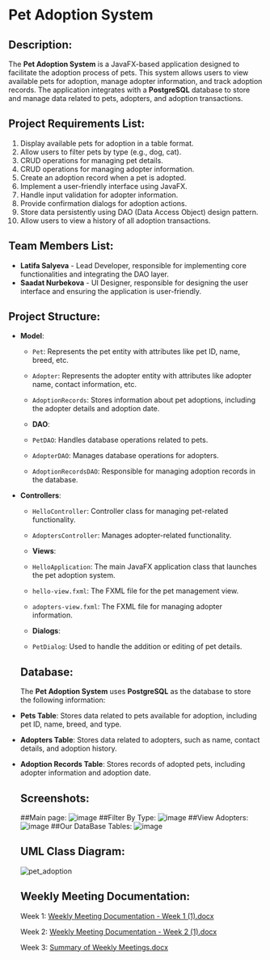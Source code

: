 # Pet Adoption System

## Description:
The **Pet Adoption System** is a JavaFX-based application designed to facilitate the adoption process of pets. This system allows users to view available pets for adoption, manage adopter information, and track adoption records. The application integrates with a **PostgreSQL** database to store and manage data related to pets, adopters, and adoption transactions.

## Project Requirements List:
1. Display available pets for adoption in a table format.
2. Allow users to filter pets by type (e.g., dog, cat).
3. CRUD operations for managing pet details.
4. CRUD operations for managing adopter information.
5. Create an adoption record when a pet is adopted.
6. Implement a user-friendly interface using JavaFX.
7. Handle input validation for adopter information.
8. Provide confirmation dialogs for adoption actions.
9. Store data persistently using DAO (Data Access Object) design pattern.
10. Allow users to view a history of all adoption transactions.

## Team Members List:
- **Latifa Salyeva** - Lead Developer, responsible for implementing core functionalities and integrating the DAO layer.
- **Saadat Nurbekova** - UI Designer, responsible for designing the user interface and ensuring the application is user-friendly.

## Project Structure:
- **Model**:
  - `Pet`: Represents the pet entity with attributes like pet ID, name, breed, etc.
  - `Adopter`: Represents the adopter entity with attributes like adopter name, contact information, etc.
  - `AdoptionRecords`: Stores information about pet adoptions, including the adopter details and adoption date.

  - **DAO**:
  - `PetDAO`: Handles database operations related to pets.
  - `AdopterDAO`: Manages database operations for adopters.
  - `AdoptionRecordsDAO`: Responsible for managing adoption records in the database.


- **Controllers**:
  - `HelloController`: Controller class for managing pet-related functionality.
  - `AdoptersController`: Manages adopter-related functionality.
 
  - **Views**:
  - `HelloApplication`: The main JavaFX application class that launches the pet adoption system.
  - `hello-view.fxml`: The FXML file for the pet management view.
  - `adopters-view.fxml`: The FXML file for managing adopter information.
 
  - **Dialogs**:
  - `PetDialog`: Used to handle the addition or editing of pet details.
 
  ## Database:
  The **Pet Adoption System** uses **PostgreSQL** as the database to store the following information:
- **Pets Table**: Stores data related to pets available for adoption, including pet ID, name, breed, and type.
- **Adopters Table**: Stores data related to adopters, such as name, contact details, and adoption history.
- **Adoption Records Table**: Stores records of adopted pets, including adopter information and adoption date.
 
  ## Screenshots:
  ##Main page: ![image](https://github.com/user-attachments/assets/b0659411-9f48-4264-af7a-d29ed0899072)
  ##Filter By Type: ![image](https://github.com/user-attachments/assets/c9b65658-0fb3-42a7-92ae-7ec6b8fef29f)
  ##View Adopters: ![image](https://github.com/user-attachments/assets/99c2b5d6-e009-4679-b465-bd6c48ea0203)
  ##Our DataBase Tables: ![image](https://github.com/user-attachments/assets/7a079163-1246-4e42-a7dc-8dbbe7d4a741)


  ## UML Class Diagram:
  ![pet_adoption](https://github.com/user-attachments/assets/4394596a-0de7-490a-9b7b-c441e0e3f1c5)

  ## Weekly Meeting Documentation:
  Week 1: [Weekly Meeting Documentation - Week 1 (1).docx](https://github.com/user-attachments/files/18037969/Weekly.Meeting.Documentation.-.Week.1.1.docx)
  
  Week 2: [Weekly Meeting Documentation - Week 2 (1).docx](https://github.com/user-attachments/files/18037976/Weekly.Meeting.Documentation.-.Week.2.1.docx)
  
  Week 3: [Summary of Weekly Meetings.docx](https://github.com/user-attachments/files/18037979/Summary.of.Weekly.Meetings.docx)


  
